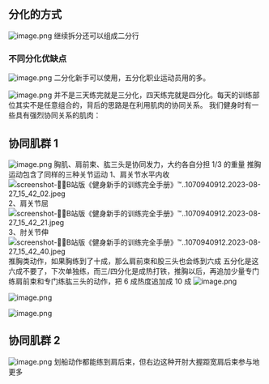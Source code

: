 ## 分化的方式
![image.png](https://qhdtc.oss-cn-chengdu.aliyuncs.com/obsidian/20230827153426.png)
继续拆分还可以组成二分行
### 不同分化优缺点
![image.png](https://qhdtc.oss-cn-chengdu.aliyuncs.com/obsidian/20230827153508.png)
二分化新手可以使用，五分化职业运动员用的多。

![image.png](https://qhdtc.oss-cn-chengdu.aliyuncs.com/obsidian/20230827153750.png)
并不是三天练完就是三分化，四天练完就是四分化。每天的训练部位其实不是任意组合的，背后的思路是在利用肌肉的协同关系。
我们健身时有一些具有强烈协同关系的肌肉：
## 协同肌群 1
![image.png](https://qhdtc.oss-cn-chengdu.aliyuncs.com/obsidian/20230827154019.png)
胸肌、肩前束、肱三头是协同发力，大约各自分担 1/3 的重量
推胸运动包含了同样的三种关节运动
1、肩关节水平内收
![screenshot-💪🏻B站版《健身新手的训练完全手册》™..1070940912.2023-08-27_15_42_02.jpeg](https://qhdtc.oss-cn-chengdu.aliyuncs.com/obsidian/screenshot-%F0%9F%92%AA%F0%9F%8F%BBB%E7%AB%99%E7%89%88%E3%80%8A%E5%81%A5%E8%BA%AB%E6%96%B0%E6%89%8B%E7%9A%84%E8%AE%AD%E7%BB%83%E5%AE%8C%E5%85%A8%E6%89%8B%E5%86%8C%E3%80%8B%E2%84%A2..1070940912.2023-08-27_15_42_02.jpeg)
2、肩关节屈
![screenshot-💪🏻B站版《健身新手的训练完全手册》™..1070940912.2023-08-27_15_42_21.jpeg](https://qhdtc.oss-cn-chengdu.aliyuncs.com/obsidian/screenshot-%F0%9F%92%AA%F0%9F%8F%BBB%E7%AB%99%E7%89%88%E3%80%8A%E5%81%A5%E8%BA%AB%E6%96%B0%E6%89%8B%E7%9A%84%E8%AE%AD%E7%BB%83%E5%AE%8C%E5%85%A8%E6%89%8B%E5%86%8C%E3%80%8B%E2%84%A2..1070940912.2023-08-27_15_42_21.jpeg)
3、肘关节伸
![screenshot-💪🏻B站版《健身新手的训练完全手册》™..1070940912.2023-08-27_15_42_40.jpeg](https://qhdtc.oss-cn-chengdu.aliyuncs.com/obsidian/screenshot-%F0%9F%92%AA%F0%9F%8F%BBB%E7%AB%99%E7%89%88%E3%80%8A%E5%81%A5%E8%BA%AB%E6%96%B0%E6%89%8B%E7%9A%84%E8%AE%AD%E7%BB%83%E5%AE%8C%E5%85%A8%E6%89%8B%E5%86%8C%E3%80%8B%E2%84%A2..1070940912.2023-08-27_15_42_40.jpeg)
推胸类动作，如果胸练到了十成，那么肩前束和股三头也会练到六成
五分化是这六成不要了，下次单独练，而三/四分化是成热打铁，推胸以后，再追加少量专门练肩前束和专门练肱三头的动作，把 6 成热度追加成 10 成
![image.png](https://qhdtc.oss-cn-chengdu.aliyuncs.com/obsidian/20230827154639.png)

![image.png](https://qhdtc.oss-cn-chengdu.aliyuncs.com/obsidian/20230827154927.png)

![image.png](https://qhdtc.oss-cn-chengdu.aliyuncs.com/obsidian/20230827155008.png)
## 协同肌群 2
![image.png](https://qhdtc.oss-cn-chengdu.aliyuncs.com/obsidian/20230827155134.png)
划船动作都能练到肩后束，但右边这种开肘大握距宽肩后束参与地更多